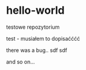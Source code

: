 # hello-world
testowe repozytorium

test - musiałem to dopisaćććć

there was a bug..
sdf
sdf


and so on...

